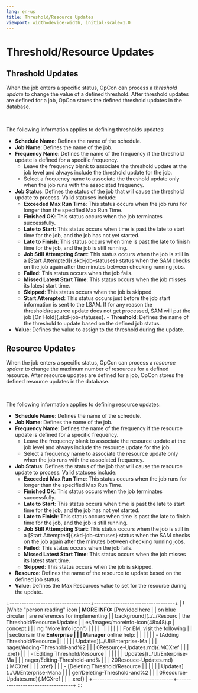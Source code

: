 ```yaml
---
lang: en-us
title: Threshold/Resource Updates
viewport: width=device-width, initial-scale=1.0
---
```


#  Threshold/Resource Updates

## Threshold Updates

When the job enters a specific status, OpCon
can process a *threshold update* to change the value of a defined
threshold. After threshold updates are defined for a job,
OpCon stores the defined threshold updates in
the database.

 

The following information applies to defining thresholds updates:

-   **Schedule Name**: Defines the name of the schedule.
-   **Job Name**: Defines the name of the job.
-   **Frequency Name**: Defines the name of the frequency if the
    threshold update is defined for a specific frequency.
    -   Leave the frequency blank to associate the threshold update at
        the job level and always include the threshold update for the
        job.
    -   Select a frequency name to associate the threshold update only
        when the job runs with the associated frequency.
-   **Job Status**: Defines the status of the job that will cause the
    threshold update to process. Valid statuses include:
    -   **Exceeded Max Run Time**: This status occurs when the job runs
        for longer than the specified Max Run Time.
    -   **Finished OK**: This status occurs when the job terminates
        successfully.
    -   **Late to Start**: This status occurs when time is past the late
        to start time for the job, and the job has not yet started.
    -   **Late to Finish**: This status occurs when time is past the
        late to finish time for the job, and the job is still running.
    -   **Job Still Attempting Start**: This status occurs when the job
        is still in a [Start Attempted]{.skd-job-statuses} status when         the SAM checks on the job again after the minutes between
        checking running jobs.
    -   **Failed**: This status occurs when the job fails.
    -   **Missed Latest Start Time**: This status occurs when the job
        misses its latest start time.
    -   **Skipped**: This status occurs when the job is skipped.
    -   **Start Attempted**: This status occurs just before the job
        start information is sent to the LSAM. If for any reason the
        threshold/resource update does not get processed, SAM will put
        the job [On Hold]{.skd-job-statuses}. -   **Threshold**: Defines the name of the threshold to update based on
    the defined job status.
-   **Value**: Defines the value to assign to the threshold during the
    update.

## Resource Updates

When the job enters a specific status, OpCon
can process a *resource update* to change the maximum number of
resources for a defined resource. After resource updates are defined for
a job, OpCon stores the defined resource
updates in the database.

 

The following information applies to defining resource updates:

-   **Schedule Name**: Defines the name of the schedule.
-   **Job Name**: Defines the name of the job.
-   **Frequency Name**: Defines the name of the frequency if the
    resource update is defined for a specific frequency.
    -   Leave the frequency blank to associate the resource update at
        the job level and always include the resource update for the
        job.
    -   Select a frequency name to associate the resource update only
        when the job runs with the associated frequency.
-   **Job Status**: Defines the status of the job that will cause the
    resource update to process. Valid statuses include:
    -   **Exceeded Max Run Time**: This status occurs when the job runs
        for longer than the specified Max Run Time.
    -   **Finished OK**: This status occurs when the job terminates
        successfully.
    -   **Late to Start**: This status occurs when time is past the late
        to start time for the job, and the job has not yet started.
    -   **Late to Finish**: This status occurs when time is past the
        late to finish time for the job, and the job is still running.
    -   **Job Still Attempting Start**: This status occurs when the job
        is still in a [Start Attempted]{.skd-job-statuses} status when         the SAM checks on the job again after the minutes between
        checking running jobs.
    -   **Failed**: This status occurs when the job fails.
    -   **Missed Latest Start Time**: This status occurs when the job
        misses its latest start time.
    -   **Skipped**: This status occurs when the job is skipped.
-   **Resource**: Defines the name of the resource to update based on
    the defined job status.
-   **Value**: Defines the Max Resources value to set for the resource
    during the update.

+----------------------------------+----------------------------------+
| ![White \"person reading\" icon  | **MORE INFO:** [Provided here    | | on blue circular                 | are references for implementing  |
| background](../../Resourc        | the Threshold/Resource Updates   |
| es/Images/moreinfo-icon(48x48).p | concept.]            |
| ng "More Info icon") |                                  |
|                                  |                                  |
|                                  |                                  |
|                                  | For EM, visit the following      |
|                                  | sections in the **Enterprise     |
|                                  | Manager** online help:           |
|                                  |                                  |
|                                  | -   [Adding Threshold/Resource   | |                                  |                                  |
|                                  |   Updates](../UI/Enterprise-Ma |
|                                  | nager/Adding-Threshold-and%2 |
|                                  | 0Resource-Updates.md){.MCXref |
|                                  |     .xref}                       |
|                                  | -   [Editing Threshold/Resource  | |                                  |                                  |
|                                  |   Updates](../UI/Enterprise-Ma |
|                                  | nager/Editing-Threshold-and% |
|                                  | 20Resouce-Updates.md){.MCXref |
|                                  |     .xref}                       |
|                                  | -   [Deleting Threshold/Resource | |                                  |                                  |
|                                  | Updates](../UI/Enterprise-Mana |
|                                  | ger/Deleting-Threshold-and%2 |
|                                  | 0Resource-Updates.md){.MCXref |
|                                  |     .xref}                       |
+----------------------------------+----------------------------------+
:::

 

